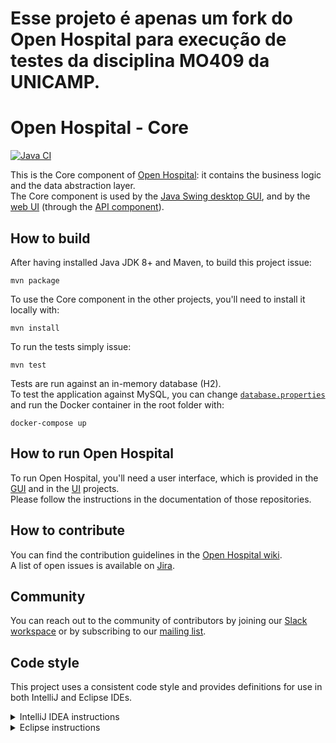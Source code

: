 # Esse projeto é apenas um fork do Open Hospital para execução de testes da disciplina MO409 da UNICAMP. 

# Open Hospital - Core
[![Java CI](https://github.com/informatici/openhospital-core/workflows/Java%20CI%20with%20Maven/badge.svg)](https://github.com/informatici/openhospital-core/actions?query=workflow%3A%22Java+CI+with+Maven%22)

This is the Core component of [Open Hospital][openhospital]: it contains the business logic and the data abstraction layer.  
The Core component is used by the [Java Swing desktop GUI][openhospital-gui], and by the [web UI][openhospital-ui] (through the [API component][openhospital-api]).

## How to build

After having installed Java JDK 8+ and Maven, to build this project issue:  

    mvn package

To use the Core component in the other projects, you'll need to install it locally with:

    mvn install
    
To run the tests simply issue:

    mvn test

Tests are run against an in-memory database (H2).  
To test the application against MySQL, you can change [`database.properties`][database.prop] and run the Docker container in the root folder with:

    docker-compose up


## How to run Open Hospital

To run Open Hospital, you'll need a user interface, which is provided in the [GUI][openhospital-gui] and in the [UI][openhospital-ui] projects.  
Please follow the instructions in the documentation of those repositories.

## How to contribute

You can find the contribution guidelines in the [Open Hospital wiki][contribution-guide].  
A list of open issues is available on [Jira][jira].

## Community

You can reach out to the community of contributors by joining 
our [Slack workspace][slack] or by subscribing to our [mailing list][ml].

## Code style

This project uses a consistent code style and provides definitions for use in both IntelliJ and Eclipse IDEs.

<details><summary>IntelliJ IDEA instructions</summary>

For IntelliJ IDEA the process for importing the code style is:

* Select *Settings* in the *File* menu
* Select *Editor*
* Select *Code Style*
* Expand the menu item and select *Java*
* Go to *Scheme* at the top, click on the setting button by the side of the drop-down list
* Select *Import Scheme*
* Select *IntelliJ IDE code style XML*
* Navigate to the location of the file which relative to the project root is:  `.ide-settings/idea/OpenHospital-code-style-configuration.xml`
* Select *OK* 
* At this point the code style is stored as part of the IDE and is used for **all** projects opened in the editor.  To restrict the settings to just this project again select the setting button by the side of the *Scheme* list and select *Copy to Project...*. If successful a notice appears in the window that reads: *For current project*.

</details>

<details><summary>Eclipse instructions</summary>

For Eclipse the process requires loading the formatting style and the import order separately.

* Select *Preferences* in the *Window* menu
* Select *Java*
* Select *Code Style* and expand the menu
* Select *Formatter*
* Select the *Import...* button
* Navigate to the location of the file which relative to the project root is:  `.ide-settings/eclipse/OpenHospital-Java-CodeStyle-Formatter.xml`
* Select *Open*
* At this point the code style is stored and is applicable to all projects opened in the IDE.  To restrict the settings just to this project select *Configure Project Specific Settings...* in the upper right.  In the next dialog select the *openhospital* repository and select *OK*.  In the next dialog select the *Enable project specific settings* checkbox.  Finally select *Apply and Close*.
* Back in the *Code Style* menu area, select *Organize Imports*
* Select *Import...*
* Navigate to the location of the file which relative to the project root is:  `.ide-settings/eclipse/OpenHospital.importorder`
* Select *Open*
* As with the formatting styles the import order is applicable to all projects.  In order to change it just for this project repeat the same steps as above for *Configure Project Specific Settings...*
 
</details> 

 [openhospital]: https://www.open-hospital.org/
 [openhospital-gui]: https://github.com/informatici/openhospital-gui
 [openhospital-ui]: https://github.com/informatici/openhospital-ui
 [openhospital-api]: https://github.com/informatici/openhospital-api
 [contribution-guide]: https://openhospital.atlassian.net/wiki/display/OH/Contribution+Guidelines
 [jira]: https://openhospital.atlassian.net/jira/software/c/projects/OP/issues/
 [database.prop]: https://github.com/informatici/openhospital-core/blob/develop/src/test/resources/database.properties
 [slack]: https://join.slack.com/t/openhospitalworkspace/shared_invite/enQtOTc1Nzc0MzE2NjQ0LWIyMzRlZTU5NmNlMjE2MDcwM2FhMjRkNmM4YzI0MTAzYTA0YTI3NjZiOTVhMDZlNWUwNWEzMjE5ZDgzNWQ1YzE
 [ml]: https://sourceforge.net/projects/openhospital/lists/openhospital-devel
